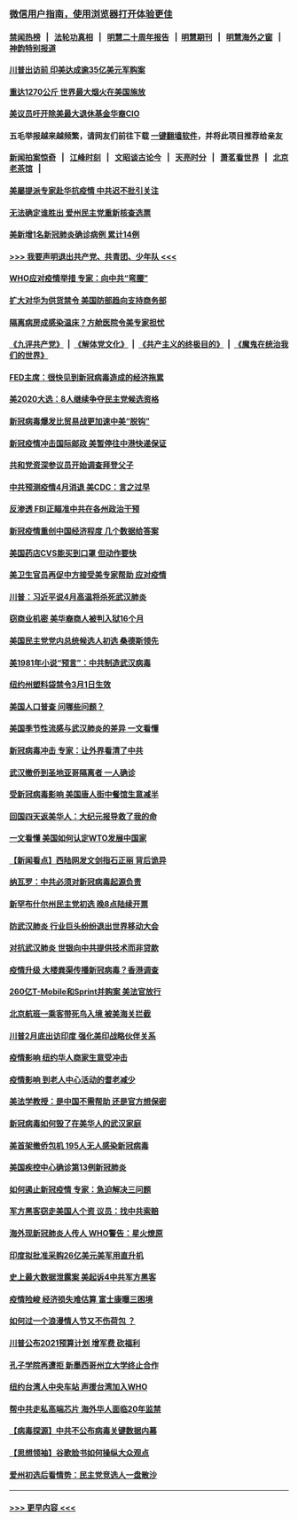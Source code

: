 ### [微信用户指南，使用浏览器打开体验更佳](https://github.com/gfw-breaker/banned-news1/blob/master/indexes/wechat-guide.md?t=0)
#### [禁闻热榜](热点新闻.md?t=0)  &nbsp;&nbsp;|&nbsp;&nbsp; [法轮功真相](https://github.com/gfw-breaker/truth/blob/master/README.md?t=0) &nbsp;&nbsp;|&nbsp;&nbsp; [明慧二十周年报告](https://github.com/gfw-breaker/mh-reports/blob/master/README.md?t=0) &nbsp;&nbsp;|&nbsp;&nbsp;[明慧期刊](https://github.com/gfw-breaker/mh-qikan) &nbsp;&nbsp;|&nbsp;&nbsp; [明慧海外之窗](https://github.com/gfw-breaker/mh-news/blob/master/README.md?t=0) &nbsp;&nbsp;|&nbsp;&nbsp; [神韵特别报道](https://github.com/gfw-breaker/mh-news/blob/master/shenyun.md?t=0)
#### [川普出访前 印美达成逾35亿美元军购案](../pages/nsc412/n11865444.md?t=02132022) 
#### [重达1270公斤 世界最大烟火在美国施放](../pages/nsc412/n11865198.md?t=02132022) 
#### [美议员吁开除美最大退休基金华裔CIO](../pages/nsc412/n11865230.md?t=02132022) 
#### 五毛举报越来越频繁，请网友们前往下载 [一键翻墙软件](https://github.com/gfw-breaker/ssr-accounts)，并将此项目推荐给亲友
#### [新闻拍案惊奇](https://github.com/gfw-breaker/banned-news1/blob/master/pages/link4.md) &nbsp;&nbsp;|&nbsp;&nbsp; [江峰时刻](https://github.com/gfw-breaker/banned-news1/blob/master/pages/link4.md) &nbsp;&nbsp;|&nbsp;&nbsp; [文昭谈古论今](https://github.com/gfw-breaker/banned-news1/blob/master/pages/link4.md) &nbsp;&nbsp;|&nbsp;&nbsp; [天亮时分](https://github.com/gfw-breaker/banned-news1/blob/master/pages/link4.md) &nbsp;&nbsp;|&nbsp;&nbsp; [萧茗看世界](https://github.com/gfw-breaker/banned-news1/blob/master/pages/link4.md) &nbsp;&nbsp;|&nbsp;&nbsp; [北京老茶馆](https://github.com/gfw-breaker/banned-news1/blob/master/pages/link4.md) &nbsp;&nbsp;|&nbsp;&nbsp; 
#### [美屡提派专家赴华抗疫情 中共迟不批引关注](../pages/nsc412/n11864719.md?t=02132022) 
#### [无法确定谁胜出 爱州民主党重新核查选票](../pages/nsc412/n11864830.md?t=02132022) 
#### [美新增1名新冠肺炎确诊病例 累计14例](../pages/nsc412/n11864893.md?t=02132022) 
#### [>>> 我要声明退出共产党、共青团、少年队 <<<](https://github.com/begood0513/goodnews/blob/master/quit/letter.md) 
#### [WHO应对疫情举措 专家：向中共“弯腰”](../pages/nsc412/n11864727.md?t=02132022) 
#### [扩大对华为供货禁令 美国防部趋向支持商务部](../pages/nsc412/n11864773.md?t=02132022) 
#### [隔离病房成感染温床？方舱医院令美专家担忧](../pages/nsc412/n11864575.md?t=02132022) 
#### [《九评共产党》](https://github.com/begood0513/9ping.md/blob/master/README.md) &nbsp;|&nbsp; [《解体党文化》](../../../../jtdwh.md/blob/master/README.md)  &nbsp;|&nbsp; [《共产主义的终极目的》](../../../../gczydzjmd.md/blob/master/README.md) &nbsp;|&nbsp; [《魔鬼在统治我们的世界》](../../../../mgztzwmdsj.md/blob/master/README.md) 
#### [FED主席：很快见到新冠病毒造成的经济拖累](../pages/nsc412/n11864507.md?t=02132022) 
#### [美2020大选：8人继续争夺民主党候选资格](../pages/nsc412/n11864327.md?t=02132022) 
#### [新冠病毒爆发比贸易战更加速中美“脱钩”](../pages/nsc412/n11864470.md?t=02132022) 
#### [新冠疫情冲击国际邮政 美暂停往中港快递保证](../pages/nsc412/n11864207.md?t=02132022) 
#### [共和党资深参议员开始调查拜登父子](../pages/nsc412/n11863984.md?t=02132022) 
#### [中共预测疫情4月消退 美CDC：言之过早](../pages/nsc412/n11864310.md?t=02132022) 
#### [反渗透 FBI正瞄准中共在各州政治干预](../pages/nsc412/n11864300.md?t=02132022) 
#### [新冠疫情重创中国经济程度 几个数据给答案](../pages/nsc412/n11864203.md?t=02132022) 
#### [美国药店CVS能买到口罩 但动作要快](../pages/nsc412/n11862438.md?t=02132022) 
#### [美卫生官员再促中方接受美专家帮助 应对疫情](../pages/nsc412/n11864043.md?t=02132022) 
#### [川普：习近平说4月高温将杀死武汉肺炎](../pages/nsc412/n11860814.md?t=02132022) 
#### [窃商业机密 美华裔商人被判入狱16个月](../pages/nsc412/n11863911.md?t=02132022) 
#### [美国民主党党内总统候选人初选 桑德斯领先](../pages/nsc412/n11863475.md?t=02132022) 
#### [美1981年小说“预言”：中共制造武汉病毒](../pages/nsc412/n11863306.md?t=02132022) 
#### [纽约州塑料袋禁令3月1日生效](../pages/nsc412/n11862832.md?t=02132022) 
#### [美国人口普查  问哪些问题？](../pages/nsc412/n11862808.md?t=02132022) 
#### [美国季节性流感与武汉肺炎的差异 一文看懂](../pages/nsc412/n11862428.md?t=02132022) 
#### [新冠病毒冲击 专家：让外界看清了中共](../pages/nsc412/n11862280.md?t=02132022) 
#### [武汉撤侨到圣地亚哥隔离者 一人确诊](../pages/nsc412/n11862460.md?t=02132022) 
#### [受新冠病毒影响 美国唐人街中餐馆生意减半](../pages/nsc412/n11861940.md?t=02132022) 
#### [回国四天返美华人：大纪元报导救了我的命](../pages/nsc412/n11862181.md?t=02132022) 
#### [一文看懂 美国如何认定WTO发展中国家](../pages/nsc412/n11862051.md?t=02132022) 
#### [【新闻看点】西陆网发文剑指石正丽 背后诡异](../pages/nsc412/n11861792.md?t=02132022) 
#### [纳瓦罗：中共必须对新冠病毒起源负责](../pages/nsc412/n11861810.md?t=02132022) 
#### [新罕布什尔州民主党初选 晚8点陆续开票](../pages/nsc412/n11861872.md?t=02132022) 
#### [防武汉肺炎 行业巨头纷纷退出世界移动大会](../pages/nsc412/n11861795.md?t=02132022) 
#### [对抗武汉肺炎 世银向中共提供技术而非贷款](../pages/nsc412/n11861652.md?t=02132022) 
#### [疫情升级 大楼粪渠传播新冠病毒？香港调查](../pages/nsc412/n11861556.md?t=02132022) 
#### [260亿T-Mobile和Sprint并购案 美法官放行](../pages/nsc412/n11861511.md?t=02132022) 
#### [北京航班一乘客带死鸟入境 被美海关拦截](../pages/nsc412/n11861317.md?t=02132022) 
#### [川普2月底出访印度 强化美印战略伙伴关系](../pages/nsc412/n11860557.md?t=02132022) 
#### [疫情影响  纽约华人商家生意受冲击](../pages/nsc412/n11860284.md?t=02132022) 
#### [疫情影响  到老人中心活动的耆老减少](../pages/nsc412/n11860199.md?t=02132022) 
#### [美法学教授：是中国不需帮助 还是官方想保密](../pages/nsc412/n11859492.md?t=02132022) 
#### [新冠病毒如何毁了在美华人的武汉家庭](../pages/nsc412/n11859524.md?t=02132022) 
#### [美首架撤侨包机 195人无人感染新冠病毒](../pages/nsc412/n11859908.md?t=02132022) 
#### [美国疾控中心确诊第13例新冠肺炎](../pages/nsc412/n11859966.md?t=02132022) 
#### [如何遏止新冠疫情 专家：急迫解决三问题](../pages/nsc412/n11859685.md?t=02132022) 
#### [军方黑客窃走美国人个资 议员：找中共索赔](../pages/nsc412/n11859371.md?t=02132022) 
#### [海外现新冠肺炎人传人 WHO警告：星火燎原](../pages/nsc412/n11859252.md?t=02132022) 
#### [印度拟批准采购26亿美元美军用直升机](../pages/nsc412/n11859143.md?t=02132022) 
#### [史上最大数据泄露案 美起诉4中共军方黑客](../pages/nsc412/n11859115.md?t=02132022) 
#### [疫情险峻 经济损失难估算 富士康曝三困境](../pages/nsc412/n11859120.md?t=02132022) 
#### [如何过一个浪漫情人节又不伤荷包 ？](../pages/nsc412/n11858969.md?t=02132022) 
#### [川普公布2021预算计划 增军费 砍福利](../pages/nsc412/n11859012.md?t=02132022) 
#### [孔子学院再遭拒 新墨西哥州立大学终止合作](../pages/nsc412/n11858661.md?t=02132022) 
#### [纽约台湾人中央车站  声援台湾加入WHO](../pages/nsc412/n11857757.md?t=02132022) 
#### [帮中共走私高端芯片 海外华人面临20年监禁](../pages/nsc412/n11855016.md?t=02132022) 
#### [【病毒探源】中共不公布病毒关键数据内幕](../pages/nsc412/n11856584.md?t=02132022) 
#### [【思想领袖】谷歌脸书如何操纵大众观点](../pages/nsc412/n11680874.md?t=02132022) 
#### [爱州初选后看情势：民主党竞选人一盘散沙](../pages/nsc412/n11856557.md?t=02132022) 

----
#### [ >>> 更早内容 <<< ](../indexes/nsc412-earlier.md)
